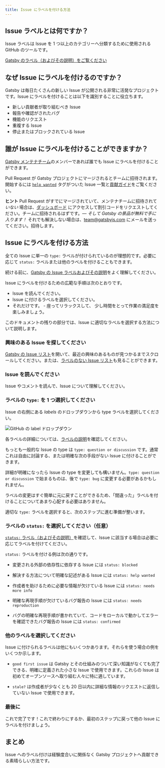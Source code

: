 ```yaml
---
title: Issue にラベルを付ける方法
---
```


## Issue ラベルとは何ですか？

Issue ラベルは Issue を 1 つ以上のカテゴリーへ分類するために使用される GitHub のツールです。

[Gatsby のラベル（およびその説明）をご覧ください](https://github.com/gatsbyjs/gatsby/issues/labels)

## なぜ Issue にラベルを付けるのですか？

Gatsby は毎日たくさんの新しい Issue が公開される非常に活発なプロジェクトです。Issue にラベルを付けることは以下を識別することに役立ちます。

- 新しい貢献者が取り組むべき Issue
- 報告や確認がされたバグ
- 機能のリクエスト
- 重複する Issue
- 停止またはブロックされている Issue

## 誰が Issue にラベルを付けることができますか？

[Gatsby メンテナチーム](https://github.com/orgs/gatsbyjs/teams/maintainers)のメンバーであれば誰でも Issue にラベルを付けることができます。

Pull Request が Gatsby プロジェクトにマージされるとチームに招待されます。開始するには [`help wanted`](https://github.com/gatsbyjs/gatsby/labels/%F0%9F%93%8D%20status%3A%20help%20wanted) タグがついた Issue 一覧と[貢献ガイド](/contributing/how-to-contribute/)をご覧ください。

**ヒント** Pull Request がすでにマージされていて、メンテナチームに招待されて _いない_ 場合は、[ダッシュボード](https://store.gatsbyjs.org/) にアクセスして割引コードをリクエストしてください。チームに招待されるはずです。— _そして Gatsby の景品が無料で手に入ります！_ それでも解決しない場合は、team@gatsbyjs.com にメールを送ってください。招待します。

## Issue にラベルを付ける方法

全ての Issue に単一の `type:` ラベルが付けられているのが理想的です。必要に応じて `status:` ラベルまたは他のラベルを付けることもできます。

続ける前に、[Gatsby の Issue ラベルおよびその説明](https://github.com/gatsbyjs/gatsby/issues/labels)をよく理解してください。

Issue にラベルを付けるための広範な手順は次のとおりです。

- Issue を読んでください。
- Issue に付けるラベルを選択してください。
- それだけです。 - 座ってリラックスして、 少し時間をとって作業の満足度を楽しみましょう。

このドキュメントの残りの部分では、Issue に適切なラベルを選択する方法について説明します。

### 興味のある Issue を探してください

[Gatsby の Issue リスト](https://github.com/gatsbyjs/gatsby/issues)を開いて、最近の興味のあるものが見つかるまでスクロールしてください。または、[ラベルのない Issue リスト](https://github.com/gatsbyjs/gatsby/issues?q=is%3Aopen+is%3Aissue+no%3Alabel)も見ることができます。

### Issue を読んでください

Issue やコメントを読んで、Issue について理解してください。

### ラベルの `type:` を 1 つ選択してください

Issue の右側にある _labels_ のドロップダウンから type ラベルを選択してください。

![GitHub の label ドロップダウン](./images/github-label-list.png)

各ラベルの詳細については、[ラベルの説明](https://github.com/gatsbyjs/gatsby/issues/labels)を確認してください。

もっとも一般的な Issue の type は `type: question or discussion` です。通常これは自由に討論する、または明確な次の手段がない Issue に付けることができます。

詳細が明確になったら Issue の type を変更しても構いません。`type: question or discussion` で始まるものは、後で `type: bug` に変更する必要があるかもしれません。

ラベルの変更はすぐ簡単に元に戻すことができるため、「間違った」ラベルを付けることについてあまり心配する必要はありません。

適切な `type:` ラベルを選択すると、次のステップに進む準備が整います。

### ラベルの `status:` を選択してください（任意）

[`status:` ラベル（およびその説明）](https://github.com/gatsbyjs/gatsby/issues/labels)を確認して、Issue に該当する場合は必要に応じてラベルを付けてください。

`status:` ラベルを付ける例は次の通りです。

- 変更される外部の依存性に依存する Issue には `status: blocked`

- 解決する方法について明確な記述がある Issue には `status: help wanted`

- 作成者を助けるために必要な情報が欠けている Issue には `status: needs more info`

- 明確な再現手順が欠けているバグ報告の Issue には `status: needs reproduction`

- バグの明確な再現手順が書かれていて、コードをローカルで動かしてエラーを確認できたバグ報告の Issue には `status: confirmed`

### 他のラベルを選択してください

Issue に付けられるラベルは他にもいくつかあります。それらを使う場合の例をいくつか示します。

- `good first issue` は Gatsby とその仕組みのついて深い知識がなくても完了できる、明確に定義された小さな Issue で使用できます。これらの Issue は初めてオープンソースへ取り組む人々に特に適しています。

- `stale?` は作成者が少なくとも 20 日以内に詳細な情報のリクエストに返信していない Issue で使用できます。

### 最後に

これで完了です！これで終わりにするか、最初のステップに戻って他の Issue にラベルを付けましょう。

## まとめ

Issue へのラベル付けは経験度合いに関係なく Gatsby プロジェクトへ貢献できる素晴らしい方法です。
